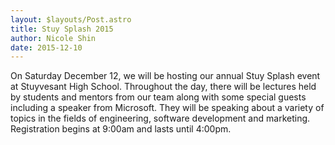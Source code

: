 ```yaml
---
layout: $layouts/Post.astro
title: Stuy Splash 2015
author: Nicole Shin
date: 2015-12-10
---
```


On Saturday December 12, we will be hosting our annual Stuy Splash event at Stuyvesant High School. Throughout the day, there will be lectures held by students and mentors from our team along with some special guests including a speaker from Microsoft. They will be speaking about a variety of topics in the fields of engineering, software development and marketing. Registration begins at 9:00am and lasts until 4:00pm.
